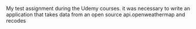 My test assignment during the Udemy courses.
it was necessary to write an application that takes data from an open source api.openweathermap and recodes
